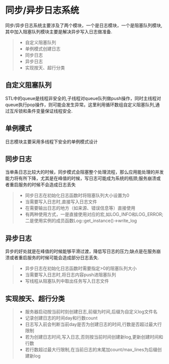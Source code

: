
同步/异步日志系统
===============
同步/异步日志系统主要涉及了两个模块，一个是日志模块，一个是阻塞队列模块,其中加入阻塞队列模块主要是解决异步写入日志做准备.
> * 自定义阻塞队列
> * 单例模式创建日志
> * 同步日志
> * 异步日志
> * 实现按天、超行分类

自定义阻塞队列
---------
STL中的queue是线程非安全的,子线程对queue队列做push操作，同时主线程对queue执行pop操作，则可能会发生异常。这里利用循环数组自定义阻塞队列,通过互斥锁和条件变量保证线程安全.

单例模式
-----------
日志模块主要采用多线程下安全的单例模式设计


同步日志
---------
当单条日志比较大的时候，同步模式会阻塞整个处理流程，那么应用能处理的并发能力将有所下降，尤其是在峰值的时候，写日志可能成为系统的瓶颈;服务崩溃或者重启服务的时候不会造成日志丢失
> * 同步日志在初始化日志函数时将阻塞队列大小设置为0
> * 当需要写入日志时,直接写入日志文件
> * 在需要输出日志的地方（如来源、错误信息等）直接使用
> * 有两种使用方式，一是直接使用对应的宏,如LOG_INFO和LOG_ERROR;二是使用实例的成员函数Log::get_instance()->write_log

异步日志
---------
异步的好处就是在峰值的时候能够平滑过渡，降低写日志的压力;缺点是在服务崩溃或者重启服务的时候可能会造成部分日志丢失.
> * 异步日志在初始化日志函数时需要指定>0的阻塞队列大小
> * 当需要写入日志时,将日志内容push进阻塞队列
> * 写线程从阻塞队列中取出任务写入日志文件

实现按天、超行分类
-----------
> * 服务器启动按当前时刻创建日志,前缀为时间,后缀为自定义log文件名
> * 记录创建日志的时间day和行数count
> * 日志写入前会判断当前day是否为创建日志的时间,行数是否超过最大行限制
> * 若为创建日志时间,写入日志,否则按当前时间创建新log,更新创建时间和行数
> * 若行数超过最大行限制,在当前日志的末尾加count/max_lines为后缀创建新log
